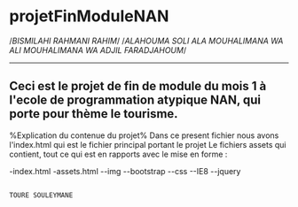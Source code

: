 # projetFinModuleNAN
/*BISMILAHI RAHMANI RAHIM*/
/*ALAHOUMA SOLI ALA MOUHALIMANA WA ALI MOUHALIMANA WA ADJIL FARADJAHOUM*/


---
Ceci est le projet de fin de module du mois 1 à l'ecole de programmation atypique NAN, qui porte pour thème le tourisme.
---
%Explication du contenue du projet%
Dans ce present fichier nous avons l'index.html qui est le fichier principal portant le projet
Le fichiers assets qui contient, tout ce qui est en rapports avec le mise en forme : 

-index.html
-assets.html
--img
--bootstrap
--css
--IE8
--jquery

                                                                                                                            TOURE SOULEYMANE